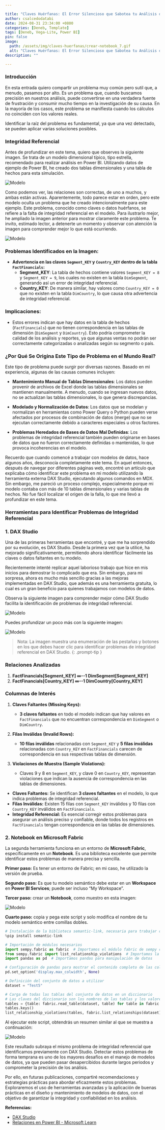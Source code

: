 ```yaml
---

title: "Claves Huérfanas: El Error Silencioso que Sabotea tu Análisis de Datos (Parte 1)"
author: csalcedodatabi
date: 2024-08-31 23:34:00 +0800
categories: [Deneb, Template]
tags: [Deneb, Vega-Lite, Power BI]
pin: false
image: 
  path: /assets/img/claves-huerfanas/crear-notebook_7.gif
  alt: "Claves Huérfanas: El Error Silencioso que Sabotea tu Análisis de Datos"
description: ""

---
```

### Introducción

En esta entrada quiero compartir un problema muy común pero sutil que, a menudo, pasamos por alto. Es un problema que, cuando buscamos precisión en nuestros análisis, puede convertirse en una verdadera fuente de frustración y consumir mucho tiempo en la investigación de su causa. En la mayoría de los casos, este problema se manifiesta cuando los cálculos no coinciden con los valores reales.

Identificar la raíz del problema es fundamental, ya que una vez detectado, se pueden aplicar varias soluciones posibles.

### Integridad Referencial
Antes de profundizar en este tema, quiero que observes la siguiente imagen. Se trata de un modelo dimensional típico, tipo estrella, recomendado para realizar análisis en Power BI. Utilizando datos de ejemplo de Power BI, he creado dos tablas dimensionales y una tabla de hechos para esta simulación.

![Modelo](/assets/img/claves-huerfanas/imagen_1.PNG)

Como podemos ver, las relaciones son correctas, de uno a muchos, y ambas están activas. Aparentemente, todo parece estar en orden, pero este modelo oculta un problema que he creado intencionalmente para este ejemplo. Este problema, conocido como claves o datos huérfanos, se refiere a la falta de integridad referencial en el modelo.
Para ilustrarlo mejor, he ampliado la imagen anterior para mostrar claramente este problema. Te invito, estimado lector, a detenerte un momento y observar con atención la imagen para comprender mejor lo que está ocurriendo.

![Modelo](/assets/img/claves-huerfanas/imagen_2.PNG)

### Problemas Identificados en la Imagen:

- **Advertencia en las claves `Segment_KEY` y `Country_KEY` dentro de la tabla `FactFinancials`:**
    - **Segment_KEY**: La tabla de hechos contiene valores `Segment_KEY = 8` y `Segment_KEY = 9`, los cuales no existen en la tabla `DimSegment`, generando así un error de integridad referencial.
    - **Country_KEY**: De manera similar, hay valores como `Country_KEY = 0` que no existen en la tabla `DimCountry`, lo que causa otra advertencia de integridad referencial.

### Implicaciones:

- Estos errores indican que hay datos en la tabla de hechos (`FactFinancials`) que no tienen correspondencia en las tablas de dimensión (`DimSegment` y `DimCountry`). Esto podría comprometer la calidad de los análisis y reportes, ya que algunas ventas no podrán ser correctamente categorizadas o analizadas según su segmento o país.

### **¿Por Qué Se Origina Este Tipo de Problema en el Mundo Real?**

Este tipo de problema puede surgir por diversas razones. Basado en mi experiencia, algunas de las causas comunes incluyen:

- **Mantenimiento Manual de Tablas Dimensionales**:
   Los datos pueden provenir de archivos de Excel donde las tablas dimensionales se mantienen manualmente. A menudo, cuando se ingresan nuevos datos, no se actualizan las tablas dimensionales, lo que genera discrepancias.

- **Modelado y Normalización de Datos**:
   Los datos que se modelan y normalizan en herramientas como Power Query o Python pueden verse afectados por procesos de combinación de datos (merge) que no se ejecutan correctamente debido a caracteres especiales u otros factores.

- **Problemas Heredados de Bases de Datos Mal Definidas**:
   Los problemas de integridad referencial también pueden originarse en bases de datos que no fueron correctamente definidas o mantenidas, lo que provoca incoherencias en el modelo.

Recuerdo que cuando comencé a trabajar con modelos de datos, hace algunos años, desconocía completamente este tema. En aquel entonces, después de navegar por diferentes páginas web, encontré un artículo que explicaba cómo identificar este problema en mi modelo utilizando la herramienta externa DAX Studio, ejecutando algunos comandos en MDX. Sin embargo, me pareció un proceso complejo, especialmente porque mi modelo contaba con más de 10 tablas dimensionales y varias tablas de hechos. No fue fácil localizar el origen de la falla, lo que me llevó a profundizar en este tema.

### **Herramientas para Identificar Problemas de Integridad Referencial**

### **1. DAX Studio**

Una de las primeras herramientas que encontré, y que me ha sorprendido por su evolución, es DAX Studio. Desde la primera vez que la utilicé, ha mejorado significativamente, permitiendo ahora identificar fácilmente las claves o datos faltantes en tu modelo. 

Recientemente intenté replicar aquel laborioso trabajo que hice en mis inicios para demostrar lo complicado que era. Sin embargo, para mi sorpresa, ahora es mucho más sencillo gracias a las mejoras implementadas en DAX Studio, que además es una herramienta gratuita, lo cual es un gran beneficio para quienes trabajamos con modelos de datos.

Observa la siguiente imagen para comprender mejor cómo DAX Studio facilita la identificación de problemas de integridad referencial.
 
![Modelo](/assets/img/claves-huerfanas/imagen_3.PNG)

Puedes profundizar un poco más con la siguiente imagen:
 
![Modelo](/assets/img/claves-huerfanas/imagen_4.PNG)

>Nota: La imagen muestra una enumeración de las pestañas y botones en los que debes hacer clic para identificar problemas de integridad referencial en DAX Studio.
{: .prompt-tip }

### Relaciones Analizadas

1. **FactFinancials[Segment_KEY] ∞--1 DimSegment[Segment_KEY]**
2. **FactFinancials[Country_KEY] ∞--1 DimCountry[Country_KEY]**

### Columnas de Interés

1. **Claves Faltantes (Missing Keys):**
   - **3 claves faltantes** en todo el modelo indican que hay valores en `FactFinancials` que no encuentran correspondencia en `DimSegment` o `DimCountry`.

2. **Filas Inválidas (Invalid Rows):**
   - **10 filas inválidas** relacionadas con `Segment_KEY` y **5 filas inválidas** relacionadas con `Country_KEY` en `FactFinancials` carecen de correspondencia en sus respectivas tablas de dimensión.

3. **Violaciones de Muestra (Sample Violations):**
   - Claves 9 y 8 en `Segment_KEY`, y clave 0 en `Country_KEY`, representan violaciones que indican la ausencia de correspondencia en las tablas de dimensiones.



- **Claves Faltantes:** Se identifican **3 claves faltantes** en el modelo, lo que indica problemas de integridad referencial.
- **Filas Inválidas:** Existen 15 filas con `Segment_KEY` inválidos y 10 filas con `Country_KEY` inválidos en `FactFinancials`.
- **Integridad Referencial:** Es esencial corregir estos problemas para asegurar un análisis preciso y confiable, donde todos los registros en `FactFinancials` tengan correspondencia en las tablas de dimensiones.

### **2. Notebook en Microsoft Fabric**

La segunda herramienta funciona en un entorno de **Microsoft Fabric**, específicamente en un **Notebook**. Es una biblioteca excelente que permite identificar estos problemas de manera precisa y sencilla.

**Primer paso:** Es tener un entorno de Fabric; en mi caso, he utilizado la versión de prueba.

**Segundo paso:** Es que tu modelo semántico debe estar en un **Workspace** en **Power BI Services**; puede ser incluso “My Workspace”.

**Tercer paso:** crear un **Notebook**, como muestro en esta imagen:

![Modelo](/assets/img/claves-huerfanas/crear-notebook_7.gif)

**Cuarto paso:** copia y pega este script y solo modifica el nombre de tu modelo semántico entre comillas dobles.
 
```python
# Instalación de la biblioteca semantic-link, necesaria para trabajar con relaciones semánticas en Microsoft Fabric
%pip install semantic-link

# Importación de módulos necesarios
import sempy.fabric as fabric  # Importamos el módulo fabric de sempy con un alias para facilitar su uso
from sempy.fabric import list_relationship_violations  # Importamos la función para listar violaciones de relaciones entre tablas
import pandas as pd  # Importamos pandas para manipulación de datos

# Configuración de pandas para mostrar el contenido completo de las columnas sin truncar
pd.set_option('display.max_colwidth', None)

# Definición del conjunto de datos a utilizar
dataset = "Test5"

# Carga de todas las tablas del conjunto de datos en un diccionario
# Las claves del diccionario son los nombres de las tablas y los valores son los datos de las tablas
tables = {table: fabric.read_table(dataset, table) for table in fabric.list_tables(dataset)['Name']}
tables.keys()
list_relationship_violations(tables, fabric.list_relationships(dataset))

```

Al ejecutar este script, obtendrás un resumen similar al que se muestra a continuación:

![Modelo](/assets/img/claves-huerfanas/imagen_8.png)

Este resultado subraya el mismo problema de integridad referencial que identificamos previamente con DAX Studio. Detectar estos problemas de forma temprana es uno de los mayores desafíos en el manejo de modelos de datos, ya que pueden pasar desapercibidos durante largos periodos y comprometer la precisión de los análisis.

Por ello, en futuras publicaciones, compartiré recomendaciones y estrategias prácticas para abordar eficazmente estos problemas. Exploraremos el uso de herramientas avanzadas y la aplicación de buenas prácticas en el diseño y mantenimiento de modelos de datos, con el objetivo de garantizar la integridad y confiabilidad en los análisis.

**Referencias:**
- [DAX Studio](https://daxstudio.org/)
- [Relaciones en Power BI - Microsoft Learn](https://learn.microsoft.com/en-us/fabric/data-science/tutorial-power-bi-relationships)




